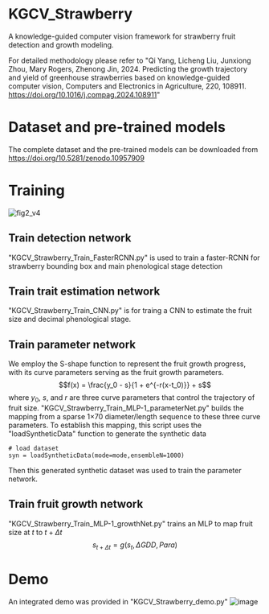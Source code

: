 # KGCV_Strawberry
A knowledge-guided computer vision framework for strawberry fruit detection and growth modeling. 

For detailed methodology please refer to "Qi Yang, Licheng Liu, Junxiong Zhou, Mary Rogers, Zhenong Jin, 2024. Predicting the growth trajectory and yield of greenhouse strawberries based on knowledge-guided computer vision, Computers and Electronics in Agriculture, 220, 108911. https://doi.org/10.1016/j.compag.2024.108911"
# Dataset and pre-trained models
The complete dataset and the pre-trained models can be downloaded from https://doi.org/10.5281/zenodo.10957909
# Training 
![fig2_v4](https://github.com/DigitalAgUMN/KGCV_Strawberry/assets/23078349/92e5ef04-e4af-40c9-bbf6-6f8fd2046ce9)
## Train detection network
"KGCV_Strawberry_Train_FasterRCNN.py" is used to train a faster-RCNN for strawberry bounding box and main phenological stage detection
## Train trait estimation network
"KGCV_Strawberry_Train_CNN.py" is for traing a CNN to estimate the fruit size and decimal phenological stage. 
## Train parameter network
We employ the S-shape function to represent the fruit growth progress, with its curve parameters serving as the fruit growth parameters.
$$f(x) = \frac{y_0 - s}{1 + e^{-r(x-t_0)}} + s$$
where $y_0$, $s$, and $r$ are three curve parameters that control the trajectory of fruit size.
"KGCV_Strawberry_Train_MLP-1_parameterNet.py" builds the mapping from a sparse 1×70 diameter/length sequence to these three curve parameters.
To establish this mapping, this script uses the "loadSyntheticData" function to generate the synthetic data
```
# load dataset    
syn = loadSyntheticData(mode=mode,ensembleN=1000)
```
Then this generated synthetic dataset was used to train the parameter network.
## Train fruit growth network
"KGCV_Strawberry_Train_MLP-1_growthNet.py" trains an MLP to map fruit size at $t$ to $t+\Delta t$
$$s_{t+\Delta t} = g(s_t, \Delta GDD, Para)$$
# Demo
An integrated demo was provided in "KGCV_Strawberry_demo.py"
![image](https://github.com/DigitalAgUMN/KGCV_Strawberry/assets/23078349/c77cbe76-e430-42a3-901d-8ae48313b8ff)
